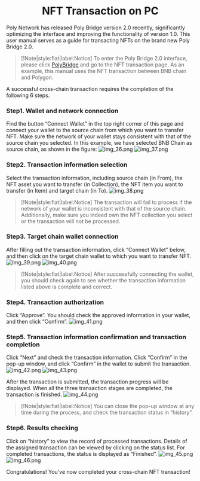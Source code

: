 <h1 align="center">NFT Transaction on PC</h1>



Poly Network has released Poly Bridge version 2.0 recently, significantly optimizing the interface and improving the functionality of version 1.0. 
This user manual serves as a guide for transacting NFTs on the brand new Poly Bridge 2.0.

> [!Note|style:flat|label:Notice]
> To enter the Poly Bridge 2.0 interface, please click [PolyBridge](https://bridge.poly.network/nft) and go to the NFT transaction page. 
> As an example, this manual uses the NFT transaction between BNB chain and Polygon. 

A successful cross-chain transaction requires the completion of the following 6 steps.


### Step1. Wallet and network connection
Find the button “Connect Wallet” in the top right corner of this page and connect your wallet to the source chain from which you want to transfer NFT. Make sure the network of your wallet stays consistent with that of the source chain you selected. In this example, we have selected BNB Chain as source chain, as shown in the figure:
![img_36.png](img_36.png)
![img_37.png](img_37.png)

### Step2. Transaction information selection
Select the transaction information, including source chain (in From), the NFT asset you want to transfer (in Collection), the NFT item you want to transfer (in Item) and target chain (in To).
![img_38.png](img_38.png)

> [!Note|style:flat|label:Notice]
> The transaction will fail to process if the network of your wallet is inconsistent with that of the source chain. 
> Additionally, make sure you indeed own the NFT collection you select or the transaction will not be processed.


### Step3. Target chain wallet connection
After filling out the transaction information, click “Connect Wallet” below, and then click on the target chain wallet to which you want to transfer NFT.
![img_39.png](img_39.png)
![img_40.png](img_40.png)

> [!Note|style:flat|label:Notice]
> After successfully connecting the wallet, you should check again to see whether the transaction information listed above is complete and correct.


### Step4. Transaction authorization
Click “Approve”. You should check the approved information in your wallet, and then click “Confirm”.
![img_41.png](img_41.png)


### Step5. Transaction information confirmation and transaction completion
Click “Next” and check the transaction information. 
Click “Confirm” in the pop-up window, and click “Confirm” in the wallet to submit the transaction.
![img_42.png](img_42.png)
![img_43.png](img_43.png)


After the transaction is submitted, the transaction progress will be displayed. 
When all the three transaction stages are completed, the transaction is finished. 
![img_44.png](img_44.png)

> [!Note|style:flat|label:Notice]
> You can close the pop-up window at any time during the process, and check the transaction status in “history”.


### Step6. Results checking
Click on “history” to view the record of processed transactions. 
Details of the assigned transaction can be viewed by clicking on the status list. 
For completed transactions, the status is displayed as “Finished”.
![img_45.png](img_45.png)
![img_46.png](img_46.png)

Congratulations! You’ve now completed your cross-chain NFT transaction!

